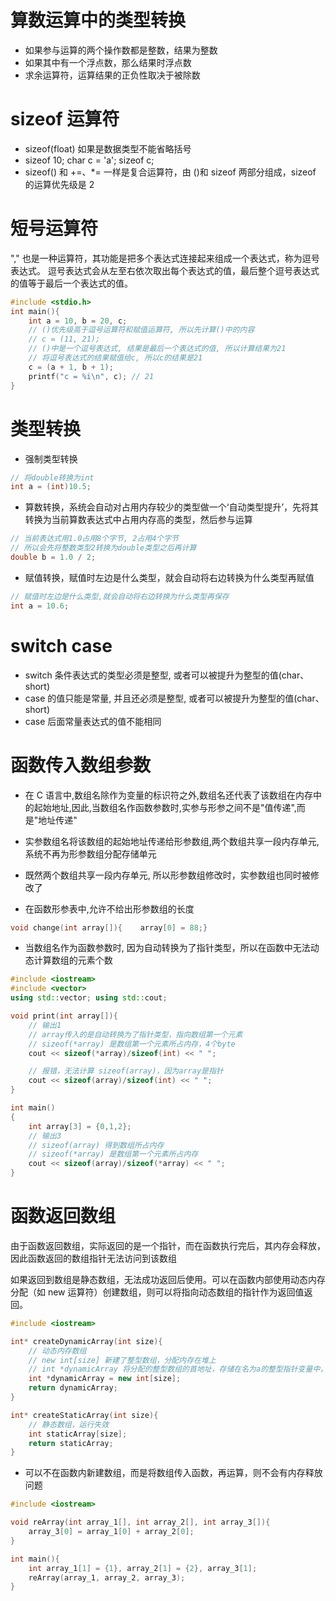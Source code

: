 # 算数运算中的类型转换

- 如果参与运算的两个操作数都是整数，结果为整数
- 如果其中有一个浮点数，那么结果时浮点数
- 求余运算符，运算结果的正负性取决于被除数

# sizeof 运算符

- sizeof(float) 如果是数据类型不能省略括号
- sizeof 10; char c = 'a'; sizeof c;
- sizeof() 和 +=、\*= 一样是复合运算符，由 ()和 sizeof 两部分组成，sizeof 的运算优先级是 2

# 短号运算符

"," 也是一种运算符，其功能是把多个表达式连接起来组成一个表达式，称为逗号表达式。
逗号表达式会从左至右依次取出每个表达式的值，最后整个逗号表达式的值等于最后一个表达式的值。

```cpp
#include <stdio.h>
int main(){
    int a = 10, b = 20, c;
    // ()优先级高于逗号运算符和赋值运算符, 所以先计算()中的内容
    // c = (11, 21);
    // ()中是一个逗号表达式, 结果是最后一个表达式的值, 所以计算结果为21
    // 将逗号表达式的结果赋值给c, 所以c的结果是21
    c = (a + 1, b + 1);
    printf("c = %i\n", c); // 21
}
```

# 类型转换

- 强制类型转换

```cpp
// 将double转换为int
int a = (int)10.5;
```

- 算数转换，系统会自动对占用内存较少的类型做一个‘自动类型提升’，先将其转换为当前算数表达式中占用内存高的类型，然后参与运算

```cpp
// 当前表达式用1.0占用8个字节, 2占用4个字节
// 所以会先将整数类型2转换为double类型之后再计算
double b = 1.0 / 2;
```

- 赋值转换，赋值时左边是什么类型，就会自动将右边转换为什么类型再赋值

```cpp
// 赋值时左边是什么类型,就会自动将右边转换为什么类型再保存
int a = 10.6;
```

# switch case

- switch 条件表达式的类型必须是整型, 或者可以被提升为整型的值(char、short)
- case 的值只能是常量, 并且还必须是整型, 或者可以被提升为整型的值(char、short)
- case 后面常量表达式的值不能相同

# 函数传入数组参数

- 在 C 语言中,数组名除作为变量的标识符之外,数组名还代表了该数组在内存中的起始地址,因此,当数组名作函数参数时,实参与形参之间不是"值传递",而是"地址传递"
- 实参数组名将该数组的起始地址传递给形参数组,两个数组共享一段内存单元, 系统不再为形参数组分配存储单元
- 既然两个数组共享一段内存单元, 所以形参数组修改时，实参数组也同时被修改了

- 在函数形参表中,允许不给出形参数组的长度

```cpp
void change(int array[]){    array[0] = 88;}
```

- 当数组名作为函数参数时, 因为自动转换为了指针类型，所以在函数中无法动态计算数组的元素个数

```cpp
#include <iostream>
#include <vector>
using std::vector; using std::cout;

void print(int array[]){
    // 输出1
    // array传入的是自动转换为了指针类型，指向数组第一个元素
    // sizeof(*array) 是数组第一个元素所占内存，4个byte
    cout << sizeof(*array)/sizeof(int) << " ";

    // 报错，无法计算 sizeof(array)，因为array是指针
    cout << sizeof(array)/sizeof(int) << " ";
}

int main()
{
    int array[3] = {0,1,2};
    // 输出3
    // sizeof(array) 得到数组所占内存
    // sizeof(*array) 是数组第一个元素所占内存
    cout << sizeof(array)/sizeof(*array) << " ";
}
```

# 函数返回数组

由于函数返回数组，实际返回的是一个指针，而在函数执行完后，其内存会释放，因此函数返回的数组指针无法访问到该数组

如果返回到数组是静态数组，无法成功返回后使用。可以在函数内部使用动态内存分配（如 new 运算符）创建数组，则可以将指向动态数组的指针作为返回值返回。

```cpp
#include <iostream>

int* createDynamicArray(int size){
    // 动态内存数组
    // new int[size] 新建了整型数组，分配内存在堆上
    // int *dynamicArray 将分配的整型数组的首地址，存储在名为a的整型指针变量中，则可通过a访问和操作该数组
    int *dynamicArray = new int[size];
    return dynamicArray;
}

int* createStaticArray(int size){
    // 静态数组，运行失效
    int staticArray[size];
    return staticArray;
}
```

- 可以不在函数内新建数组，而是将数组传入函数，再运算，则不会有内存释放问题

```cpp
#include <iostream>

void reArray(int array_1[], int array_2[], int array_3[]){
    array_3[0] = array_1[0] + array_2[0];
}

int main(){
    int array_1[1] = {1}, array_2[1] = {2}, array_3[1];
    reArray(array_1, array_2, array_3);
}
```
